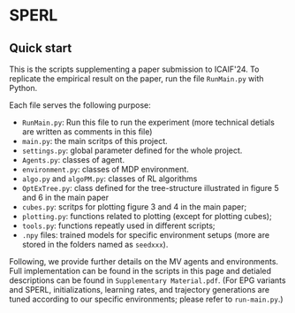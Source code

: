 # SPERL

## Quick start
This is the scripts supplementing a paper submission to ICAIF'24. To replicate the empirical result on the paper, run the file `RunMain.py` with Python. 

Each file serves the following purpose:
- `RunMain.py`: Run this file to run the experiment (more technical detials are written as comments in this file)
- `main.py`: the main scritps of this project.
- `settings.py`: global parameter defined for the whole project.
- `Agents.py`: classes of agent.
- `environment.py`: classes of MDP environment.
- `algo.py` and `algoPM.py`: classes of RL algorithms 
- `OptExTree.py`: class defined for the tree-structure illustrated in figure 5 and 6 in the main paper 
- `cubes.py`: scritps for plotting figure 3 and 4 in the main paper;
- `plotting.py`: functions related to plotting (except for plotting cubes);
- `tools.py`: functions repeatly used in different scripts;
- `.npy` files: trained models for specific environment setups (more are stored in the folders named as `seedxxx`).

Following, we provide further details on the MV agents and environments. Full implementation can be found in the scripts in this page and detialed descriptions can be found in `Supplementary Material.pdf`. (For EPG variants and SPERL, initializations, learning rates, and trajectory generations are tuned according to our specific environments; please refer to `run-main.py`.)

